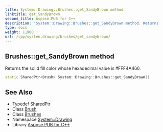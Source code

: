 ```yaml
---
title: System::Drawing::Brushes::get_SandyBrown method
linktitle: get_SandyBrown
second_title: Aspose.PUB for C++
description: 'System::Drawing::Brushes::get_SandyBrown method. Returns the solid fill color whose hexadecimal value is #FFF4A460 in C++.'
type: docs
weight: 11900
url: /cpp/system.drawing/brushes/get_sandybrown/
---
```

## Brushes::get_SandyBrown method


Returns the solid fill color whose hexadecimal value is #FFF4A460.

```cpp
static SharedPtr<Brush> System::Drawing::Brushes::get_SandyBrown()
```

## See Also

* Typedef [SharedPtr](../../../system/sharedptr/)
* Class [Brush](../../brush/)
* Class [Brushes](../)
* Namespace [System::Drawing](../../)
* Library [Aspose.PUB for C++](../../../)
